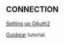 ## CONNECTION

[Setting up OAuth2](https://docs.github.com/en/apps/oauth-apps/building-oauth-apps/creating-an-oauth-app)

[Guidejar](https://guidejar.com/guides/056201df-2b7a-45c7-9691-3aad03b82487) tutorial.
